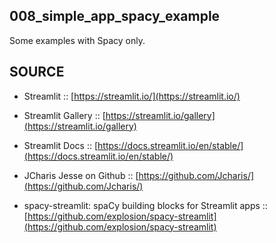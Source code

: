 ## 008_simple_app_spacy_example

Some examples with Spacy only.

## SOURCE

- Streamlit  :: [https://streamlit.io/](https://streamlit.io/)

- Streamlit Gallery :: [https://streamlit.io/gallery](https://streamlit.io/gallery)

- Streamlit Docs :: [https://docs.streamlit.io/en/stable/](https://docs.streamlit.io/en/stable/)

- JCharis Jesse on Github :: [https://github.com/Jcharis/](https://github.com/Jcharis/)

- spacy-streamlit: spaCy building blocks for Streamlit apps :: [https://github.com/explosion/spacy-streamlit](https://github.com/explosion/spacy-streamlit)
